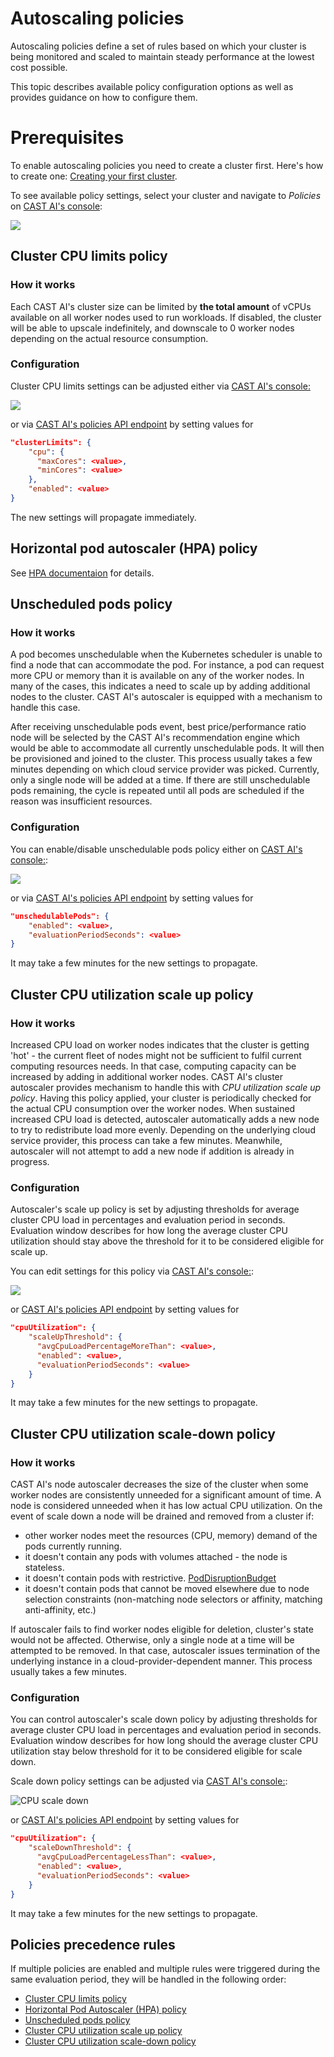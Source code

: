 # Autoscaling policies
Autoscaling policies define a set of rules based on which your cluster is being monitored and scaled to maintain steady
performance at the lowest cost possible.

This topic describes available policy configuration options as well as provides guidance on how to configure them.

# Prerequisites
To enable autoscaling policies you need to create a cluster first. Here's how to create one: [Creating your first
cluster](https://castai.github.io/docs/getting-started/creating-your-first-cluster/).

To see available policy settings, select your cluster and navigate to _Policies_ on
[CAST AI's console](https://console.cast.ai/):

![](autoscaling-policies/policies.png)

## Cluster CPU limits policy

### How it works
Each CAST AI's cluster size can be limited by **the total amount** of vCPUs available on all worker nodes 
used to run workloads.
If disabled, the cluster will be able to upscale indefinitely, and downscale to 0 worker nodes depending on the actual 
resource consumption.

### Configuration
Cluster CPU limits settings can be adjusted either via [CAST AI's console:](https://console.cast.ai/)

![](autoscaling-policies/cluster_size.png)

or via [CAST AI's policies API endpoint](https://api.cast.ai/v1/spec/#/cluster-policies/UpsertPolicies) by setting 
values for
```json
"clusterLimits": {
    "cpu": {
      "maxCores": <value>,
      "minCores": <value>
    },
    "enabled": <value>
}
```

The new settings will propagate immediately.

## Horizontal pod autoscaler (HPA) policy
See [HPA documentaion](https://castai.github.io/docs/guides/hpa/hpa) for details.

## Unscheduled pods policy

### How it works
A pod becomes unschedulable when the Kubernetes scheduler is unable to find a node that can accommodate the pod. 
For instance, a pod can request more CPU or memory than it is available on any of the worker nodes.
In many of the cases, this indicates a need to scale up by adding additional nodes to the cluster.
CAST AI's autoscaler is equipped with a mechanism to handle this case.

After receiving unschedulable pods event, best price/performance ratio node will be selected by the CAST AI's 
recommendation engine which would be able to accommodate all currently unschedulable pods.
It will then be provisioned and joined to the cluster. This process usually takes a few minutes depending on which cloud
 service provider was picked.
Currently, only a single node will be added at a time. If there are still unschedulable pods remaining, the cycle is
repeated until all pods are scheduled if the reason was insufficient resources.

### Configuration
You can enable/disable unschedulable pods policy either on [CAST AI's console:](https://console.cast.ai/):

![](autoscaling-policies/unschedulable_pods.png)

or via [CAST AI's policies API endpoint](https://api.cast.ai/v1/spec/#/cluster-policies/UpsertPolicies) by setting 
values for
```json
"unschedulablePods": {
    "enabled": <value>,
    "evaluationPeriodSeconds": <value>
}
```

It may take a few minutes for the new settings to propagate.

## Cluster CPU utilization scale up policy

### How it works
Increased CPU load on worker nodes indicates that the cluster is getting 'hot' - the current fleet of nodes might not
be sufficient to fulfil current computing resources needs.
In that case, computing capacity can be increased by adding in additional worker nodes.
CAST AI's cluster autoscaler provides mechanism to handle this with _CPU utilization scale up policy_.
Having this policy applied, your cluster is periodically checked for the actual CPU consumption over the worker nodes.
When sustained increased CPU load is detected, autoscaler automatically adds a new node to try to redistribute load
more evenly.
Depending on the underlying cloud service provider, this process can take a few minutes. Meanwhile, autoscaler will 
not attempt to add a new node if addition is already in progress.
 
### Configuration
Autoscaler's scale up policy is set by adjusting thresholds for average cluster CPU load in percentages and evaluation 
period in seconds.
Evaluation window describes for how long the average cluster CPU utilization should stay above the threshold for it to 
be considered eligible for scale up.

You can edit settings for this policy via [CAST AI's console:](https://console.cast.ai/):

![](autoscaling-policies/cpu_scale_up.png)

or [CAST AI's policies API endpoint](https://api.cast.ai/v1/spec/#/cluster-policies/UpsertPolicies) by setting values
for
```json
"cpuUtilization": {
    "scaleUpThreshold": {
      "avgCpuLoadPercentageMoreThan": <value>,
      "enabled": <value>,
      "evaluationPeriodSeconds": <value>
    }
}
```
It may take a few minutes for the new settings to propagate.

## Cluster CPU utilization scale-down policy

### How it works
CAST AI's node autoscaler decreases the size of the cluster when some worker nodes are consistently unneeded for a 
significant amount of time.
A node is considered unneeded when it has low actual CPU utilization. On the event of scale down a node will be drained 
and removed from a cluster if:

* other worker nodes meet the resources (CPU, memory) demand of the pods currently running. 
* it doesn't contain any pods with volumes attached - the node is stateless.
* it doesn't contain pods with restrictive.
[PodDisruptionBudget](https://kubernetes.io/docs/concepts/workloads/pods/disruptions/#pod-disruption-budgets)
* it doesn't contain pods that cannot be moved elsewhere due to node selection constraints (non-matching node selectors
 or affinity, matching anti-affinity, etc.)

If autoscaler fails to find worker nodes eligible for deletion, cluster's state would not be affected.
Otherwise, only a single node at a time will be attempted to be removed. In that case, autoscaler issues termination of
 the underlying instance in a cloud-provider-dependent manner.
This process usually takes a few minutes.
  
### Configuration
You can control autoscaler's scale down policy by adjusting thresholds for average cluster CPU load in percentages and
 evaluation period in seconds.
Evaluation window describes for how long should the average cluster CPU utilization stay below threshold for it to be
 considered eligible for scale down.

Scale down policy settings can be adjusted via  [CAST AI's console:](https://console.cast.ai/):

![CPU scale down](autoscaling-policies/cpu_scale_down.png)

or [CAST AI's policies API endpoint](https://api.cast.ai/v1/spec/#/cluster-policies/UpsertPolicies) by setting values
 for
```json
"cpuUtilization": {
    "scaleDownThreshold": {
      "avgCpuLoadPercentageLessThan": <value>,
      "enabled": <value>,
      "evaluationPeriodSeconds": <value>
    }
}
```  

It may take a few minutes for the new settings to propagate.
 
## Policies precedence rules
If multiple policies are enabled and multiple rules were triggered during the same evaluation period, they will be
handled in the following order:

* [Cluster CPU limits policy](#cluster-cpu-limits-policy)
* [Horizontal Pod Autoscaler (HPA) policy](#horizontal-pod-autoscaler-hpa-policy)
* [Unscheduled pods policy](#unscheduled-pods-policy)
* [Cluster CPU utilization scale up policy](#cluster-cpu-utilization-scale-up-policy)
* [Cluster CPU utilization scale-down policy](#cluster-cpu-utilization-scale-down-policy)